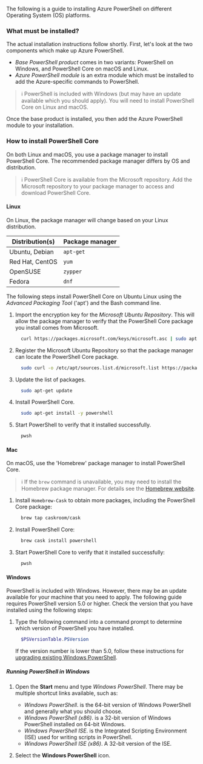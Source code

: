 The following is a guide to installing Azure PowerShell on different Operating System (OS) platforms.

### What must be installed?

The actual installation instructions follow shortly. First, let's look at the two components which make up Azure PowerShell.

- *Base PowerShell product* comes in two variants: PowerShell on Windows, and PowerShell Core on macOS and Linux.
- *Azure PowerShell module* is an extra module which must be installed to add the Azure-specific commands to PowerShell.

> :information_source: PowerShell is included with Windows (but may have an update available which you should apply). You will need to install PowerShell Core on Linux and macOS.

Once the base product is installed, you then add the Azure PowerShell module to your installation.

### How to install PowerShell Core

On both Linux and macOS, you use a package manager to install PowerShell Core. The recommended package manager differs by OS and distribution.

> :information_source: PowerShell Core is available from the Microsoft repository. Add the Microsoft repository to your package manager to access and download PowerShell Core.

#### Linux

On Linux, the package manager will change based on your Linux distribution.

| Distribution(s)  | Package manager |
|------------------|-----------------|
| Ubuntu, Debian   | `apt-get`       |
| Red Hat, CentOS  | `yum`           |
| OpenSUSE         | `zypper`        |
| Fedora           | `dnf`           |

The following steps install PowerShell Core on Ubuntu Linux using the *Advanced Packaging Tool* ('apt') and the Bash command line.

1. Import the encryption key for the *Microsoft Ubuntu Repository*. This will allow the package manager to verify that the PowerShell Core package you install comes from Microsoft.

    ```bash
      curl https://packages.microsoft.com/keys/microsoft.asc | sudo apt-key add -
    ```

2. Register the Microsoft Ubuntu Repository so that the package manager can locate the PowerShell Core package.

    ```bash
      sudo curl -o /etc/apt/sources.list.d/microsoft.list https://packages.microsoft.com/config/ubuntu/18.04/prod.list
    ```

3. Update the list of packages.

    ```bash
      sudo apt-get update
    ```

4. Install PowerShell Core.

    ```bash
      sudo apt-get install -y powershell
    ```

5. Start PowerShell to verify that it installed successfully.

    ```bash
      pwsh
    ```


#### Mac

On macOS, use the 'Homebrew' package manager to install PowerShell Core.

> :information_source: If the `brew` command is unavailable, you may need to install the Homebrew package manager. For details see the [Homebrew website](https://brew.sh/).

1. Install `Homebrew-Cask` to obtain more packages, including the PowerShell Core package:

    ```bash
      brew tap caskroom/cask
    ```

2. Install PowerShell Core:

    ```bash
      brew cask install powershell
    ```

3. Start PowerShell Core to verify that it installed successfully:

    ```bash
      pwsh
    ```

#### Windows

PowerShell is included with Windows. However, there may be an update available for your machine that you need to apply. The following guide requires PowerShell version 5.0 or higher. Check the version that you have installed using the following steps:

1. Type the following command into a command prompt to determine which version of PowerShell you have installed.

    ```PowerShell
      $PSVersionTable.PSVersion
    ```

    If the version number is lower than 5.0, follow these instructions for [upgrading existing Windows PowerShell](https://docs.microsoft.com/powershell/scripting/setup/installing-windows-powershell?view=powershell-6#upgrading-existing-windows-powershell).

##### Running PowerShell in Windows

1. Open the **Start** menu and type *Windows PowerShell*. There may be multiple shortcut links available, such as:
    - *Windows PowerShell*. is the 64-bit version of Windows PowerShell and generally what you should choose.
    - *Windows PowerShell (x86)*. is a 32-bit version of Windows PowerShell installed on 64-bit Windows.
    - *Windows PowerShell ISE*. is the Integrated Scripting Environment (ISE) used for writing scripts in PowerShell.
    - *Windows PowerShell ISE (x86)*. A 32-bit version of the ISE.

2. Select the **Windows PowerShell** icon.
